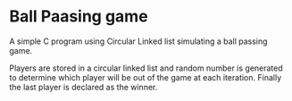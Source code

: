 # Ball Paasing game

A simple C program using Circular Linked list simulating a ball passing game.

Players are stored in a circular linked list and random number is generated to determine which player will be out of the game at each iteration.
Finally the last player is declared as the winner.
